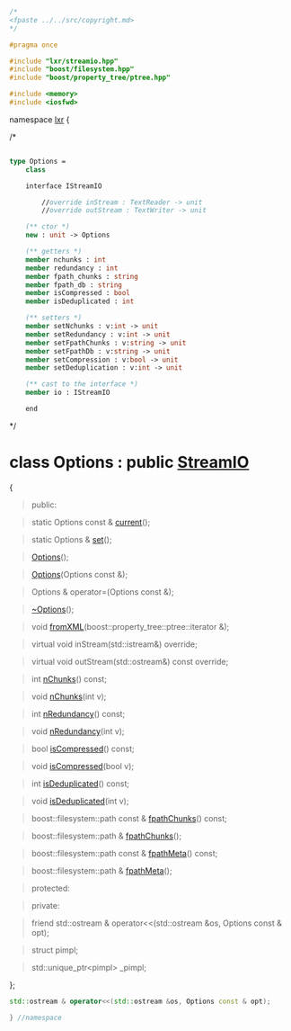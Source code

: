 ```cpp

/*
<fpaste ../../src/copyright.md>
*/

#pragma once

#include "lxr/streamio.hpp"
#include "boost/filesystem.hpp"
#include "boost/property_tree/ptree.hpp"

#include <memory>
#include <iosfwd>

````

namespace [lxr](namespace.list) {

/*

```fsharp

type Options =
    class

    interface IStreamIO

        //override inStream : TextReader -> unit
        //override outStream : TextWriter -> unit

    (** ctor *)
    new : unit -> Options

    (** getters *)
    member nchunks : int
    member redundancy : int
    member fpath_chunks : string
    member fpath_db : string
    member isCompressed : bool
    member isDeduplicated : int

    (** setters *)
    member setNchunks : v:int -> unit
    member setRedundancy : v:int -> unit
    member setFpathChunks : v:string -> unit
    member setFpathDb : v:string -> unit
    member setCompression : v:bool -> unit
    member setDeduplication : v:int -> unit

    (** cast to the interface *)
    member io : IStreamIO

    end
```

*/

# class Options : public [StreamIO](streamio.hpp.md)

{

>public:

>static Options const & [current](options_functions.cpp.md)();

>static Options & [set](options_functions.cpp.md)();

>[Options](options_ctor.cpp.md)();

>[Options](options_ctor.cpp.md)(Options const &);

>Options & operator=(Options const &);

>[~Options](options_ctor.cpp.md)();

>void [fromXML](options_functions.cpp.md)(boost::property_tree::ptree::iterator &);

>virtual void inStream(std::istream&) override;

>virtual void outStream(std::ostream&) const override;

>int [nChunks](options_functions.cpp.md)() const;

>void [nChunks](options_functions.cpp.md)(int v);

>int [nRedundancy](options_functions.cpp.md)() const;

>void [nRedundancy](options_functions.cpp.md)(int v);

>bool [isCompressed](options_functions.cpp.md)() const;

>void [isCompressed](options_functions.cpp.md)(bool v);

>int [isDeduplicated](options_functions.cpp.md)() const;

>void [isDeduplicated](options_functions.cpp.md)(int v);

>boost::filesystem::path const & [fpathChunks](options_functions.cpp.md)() const;

>boost::filesystem::path & [fpathChunks](options_functions.cpp.md)();

>boost::filesystem::path const & [fpathMeta](options_functions.cpp.md)() const;

>boost::filesystem::path & [fpathMeta](options_functions.cpp.md)();

>protected:

>private:

>friend std::ostream & operator<<(std::ostream &os, Options const & opt);

>struct pimpl;

>std::unique_ptr&lt;pimpl&gt; _pimpl;

};

```cpp
std::ostream & operator<<(std::ostream &os, Options const & opt);

} //namespace

```
